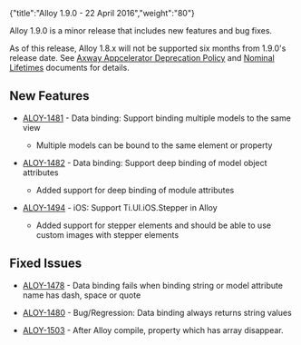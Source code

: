 {"title":"Alloy 1.9.0 - 22 April 2016","weight":"80"}

Alloy 1.9.0 is a minor release that includes new features and bug fixes.

As of this release, Alloy 1.8.x will not be supported six months from 1.9.0's release date. See [Axway Appcelerator Deprecation Policy](/docs/appc/AMPLIFY_Appcelerator_Services_Overview/Axway_Appcelerator_Deprecation_Policy/) and [Nominal Lifetimes](/docs/appc/AMPLIFY_Appcelerator_Services_Overview/Axway_Appcelerator_Product_Lifecycle/#nominal-lifetimes) documents for details.

## New Features

* [ALOY-1481](https://jira.appcelerator.org/browse/ALOY-1481) - Data binding: Support binding multiple models to the same view

    * Multiple models can be bound to the same element or property

* [ALOY-1482](https://jira.appcelerator.org/browse/ALOY-1482) - Data binding: Support deep binding of model object attributes

    * Added support for deep binding of module attributes

* [ALOY-1494](https://jira.appcelerator.org/browse/ALOY-1494) - iOS: Support Ti.UI.iOS.Stepper in Alloy

    * Added support for stepper elements and should be able to use custom images with stepper elements

## Fixed Issues

* [ALOY-1478](https://jira.appcelerator.org/browse/ALOY-1478) - Data binding fails when binding string or model attribute name has dash, space or quote

* [ALOY-1480](https://jira.appcelerator.org/browse/ALOY-1480) - Bug/Regression: Data binding always returns string values

* [ALOY-1503](https://jira.appcelerator.org/browse/ALOY-1503) - After Alloy compile, property which has array disappear.
